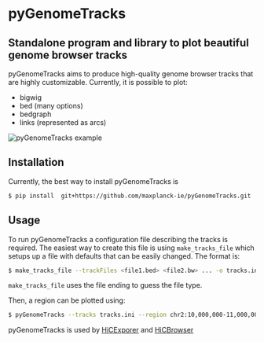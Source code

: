 
pyGenomeTracks
==============

Standalone program and library to plot beautiful genome browser tracks
----------------------------------------------------------------------

pyGenomeTracks aims to produce high-quality genome browser tracks that
are highly customizable. Currently, it is possible to plot:

 * bigwig 
 * bed (many options)
 * bedgraph
 * links (represented as arcs) 

![pyGenomeTracks example](https://github.com/maxplanck-ie/pyGenomeTracks/raw/master/pygenometracks/tests/test_data/master_plot.png)


Installation
------------

Currently, the best way to install pyGenomeTracks is

```bash
$ pip install  git+https://github.com/maxplanck-ie/pyGenomeTracks.git
```

Usage
-----
To run pyGenomeTracks a configuration file describing the tracks is required. The easiest way to create this file is using `make_tracks_file` which setups up a file with defaults that can be easily changed. The format is:

```bash
$ make_tracks_file --trackFiles <file1.bed> <file2.bw> ... -o tracks.ini
```

`make_tracks_file` uses the file ending to guess the file type. 

Then, a region can be plotted using:

```bash
$ pyGenomeTracks --tracks tracks.ini --region chr2:10,000,000-11,000,000 -o nice_image.pdf
```

pyGenomeTracks is used by [HiCExporer](https://hicexplorer.readthedocs.io/) and [HiCBrowser](https://github.com/maxplanck-ie/HiCBrowser)
